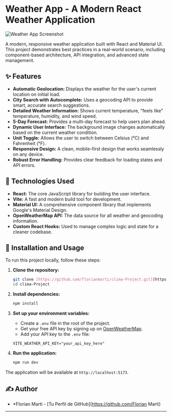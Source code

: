 # Weather App - A Modern React Weather Application

![Weather App Screenshot](https://ibb.co/Gf0ds0Tv)

A modern, responsive weather application built with React and Material UI. This project demonstrates best practices in a real-world scenario, including component-based architecture, API integration, and advanced state management.

## ✨ Features

- **Automatic Geolocation:** Displays the weather for the user's current location on initial load.
- **City Search with Autocomplete:** Uses a geocoding API to provide smart, accurate search suggestions.
- **Detailed Weather Information:** Shows current temperature, "feels like" temperature, humidity, and wind speed.
- **5-Day Forecast:** Provides a multi-day forecast to help users plan ahead.
- **Dynamic User Interface:** The background image changes automatically based on the current weather condition.
- **Unit Toggle:** Allows the user to switch between Celsius (°C) and Fahrenheit (°F).
- **Responsive Design:** A clean, mobile-first design that works seamlessly on any device.
- **Robust Error Handling:** Provides clear feedback for loading states and API errors.

## 🚀 Technologies Used

- **React:** The core JavaScript library for building the user interface.
- **Vite:** A fast and modern build tool for development.
- **Material UI:** A comprehensive component library that implements Google's Material Design.
- **OpenWeatherMap API:** The data source for all weather and geocoding information.
- **Custom React Hooks:** Used to manage complex logic and state for a cleaner codebase.

## 🔧 Installation and Usage

To run this project locally, follow these steps:

1.  **Clone the repository:**
    ```bash
    git clone [https://github.com/florianmarti/clima-Project.git](https://github.com/florianmarti/clima-Project.git)
    cd clima-Project
    ```

2.  **Install dependencies:**
    ```bash
    npm install
    ```

3.  **Set up your environment variables:**
    * Create a `.env` file in the root of the project.
    * Get your free API key by signing up on [OpenWeatherMap](https://home.openweathermap.org/users/sign_up).
    * Add your API key to the `.env` file:
    ```
    VITE_WEATHER_API_KEY="your_api_key_here"
    ```

4.  **Run the application:**
    ```bash
    npm run dev
    ```

The application will be available at `http://localhost:5173`.

## ✍️ Author

- *Florian Marti - [Tu Perfil de GitHub](https://github.com/Florian Marti)

---

 